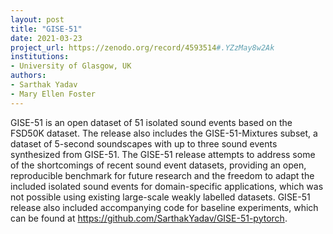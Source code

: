 ```yaml
---
layout: post
title: "GISE-51"
date: 2021-03-23
project_url: https://zenodo.org/record/4593514#.YZzMay8w2Ak
institutions:
- University of Glasgow, UK
authors: 
- Sarthak Yadav
- Mary Ellen Foster
---
```


GISE-51 is an open dataset of 51 isolated sound events based on the FSD50K dataset. The release also includes the GISE-51-Mixtures subset, a dataset of 5-second soundscapes with up to three sound events synthesized from GISE-51. The GISE-51 release attempts to address some of the shortcomings of recent sound event datasets, providing an open, reproducible benchmark for future research and the freedom to adapt the included isolated sound events for domain-specific applications, which was not possible using existing large-scale weakly labelled datasets. GISE-51 release also included accompanying code for baseline experiments, which can be found at https://github.com/SarthakYadav/GISE-51-pytorch.
